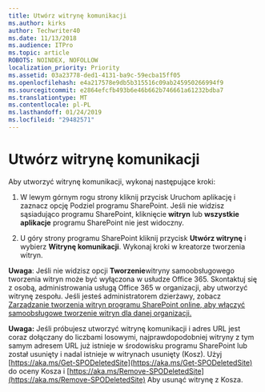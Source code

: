 ```yaml
---
title: Utwórz witrynę komunikacji
ms.author: kirks
author: Techwriter40
ms.date: 11/13/2018
ms.audience: ITPro
ms.topic: article
ROBOTS: NOINDEX, NOFOLLOW
localization_priority: Priority
ms.assetid: 03a23778-ded1-4131-ba9c-59ecba15ff05
ms.openlocfilehash: e4a217578e9db5b315516c09ab245950266994f9
ms.sourcegitcommit: e2864efcfb493b6e46b662b746661a61232bdba7
ms.translationtype: MT
ms.contentlocale: pl-PL
ms.lasthandoff: 01/24/2019
ms.locfileid: "29482571"
---
```

# <a name="create-a-communication-site"></a>Utwórz witrynę komunikacji

Aby utworzyć witrynę komunikacji, wykonaj następujące kroki: 
  
1. W lewym górnym rogu strony kliknij przycisk Uruchom aplikację i zaznacz opcję Podziel programu SharePoint. Jeśli nie widzisz sąsiadująco programu SharePoint, kliknięcie **witryn** lub **wszystkie aplikacje** programu SharePoint nie jest widoczny. 
    
2. U góry strony programu SharePoint kliknij przycisk **Utwórz witrynę** i wybierz **Witrynę komunikacji**. Wykonaj kroki w kreatorze tworzenia witryn. 
    
 **Uwaga**: Jeśli nie widzisz opcji **Tworzenie**witryny samoobsługowego tworzenia witryn może być wyłączona w usłudze Office 365. Skontaktuj się z osobą, administrowania usługą Office 365 w organizacji, aby utworzyć witrynę zespołu. Jeśli jesteś administratorem dzierżawy, zobacz [Zarządzanie tworzenia witryn programu SharePoint online, aby włączyć samoobsługowe tworzenie witryn dla danej organizacji.](https://go.microsoft.com/fwlink/?linkid=2018780)
  
 **Uwaga:** Jeśli próbujesz utworzyć witrynę komunikacji i adres URL jest coraz dołączany do liczbami losowymi, najprawdopodobniej witryny z tym samym adresem URL już istnieje w środowisku programu SharePoint lub został usunięty i nadal istnieje w witrynach usunięty (Kosz). Użyj [https://aka.ms/Get-SPODeletedSite](https://aka.ms/Get-SPODeletedSite) do oceny Kosza i [https://aka.ms/Remove-SPODeletedSite](https://aka.ms/Remove-SPODeletedSite) Aby usunąć witrynę z Kosza. 
  

